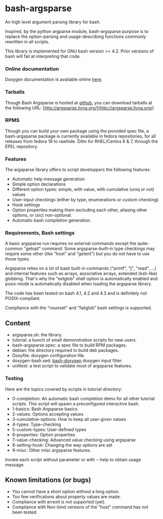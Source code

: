 bash-argsparse
==============

An high level argument parsing library for bash.

Inspired, by the python argparse module, bash-argsparse purpose is to
replace the option-parsing and usage-describing functions commonly
rewritten in all scripts.

This library is implemented for GNU bash version >= 4.2. Prior
versions of bash will fail at interpreting that code.


### Online documentation

Doxygen documentation is available online
[here](http://argsparse.livna.org/doxygen/1.8/).


### Tarballs

Though Bash Argsparse is hosted at
[github](https://github.com/Anvil/bash-argsparse), you can download
tarballs at the following URL:
[http://argsparse.livna.org/](http://argsparse.livna.org/)

### RPMS

Though you can build your own package using the provided spec file, a
bash-argsparse package is currently available in fedora repositories,
for all releases from fedora 19 to rawhide. Ditto for RHEL/Centos 6 &
7, through the EPEL repository.

### Features

The argsparse library offers to script developpers the following features:

* Automatic help message generation
* Simple option declarations
* Different option types: simple, with value, with cumulative (uniq or
  not) values
* User-input checkings (either by type, enumerations or custom checking)
* Hook settings
* Option properties making them excluding each other, aliasing other
  options, or (sic) non-optional.
* Automatic bash completion generation.


### Requirements, Bash settings

A basic argsparse run requires no external commands except the
quite-common "getopt" command. Some argsparse-built-in type checkings
may require some other (like "host" and "getent") but you do not have
to use those types.

Argsparse relies on a lot of bash built-in commands ("printf", "[",
"read", ...) and internal features such as arrays, associative arrays,
extended (ksh-like) globbing. That's why the "extglob" shell option is
automatically enabled and posix-mode is automatically disabled when
loading the argsparse library.

The code has been tested on bash 4.1, 4.2 and 4.3 and is definitely
not POSIX-compliant.

Compliance with the "nounset" and "failglob" bash settings is
supported.

Content
-------

* argsparse.sh: the library.
* tutorial: a bunch of small demonstration scripts for new users.
* bash-argsparse.spec: a spec file to build RPM packages.
* debian: the directory required to build deb packages.
* Doxyfile: doxygen configuration file.
* doxygen-bash.sed:
  [bash-doxygen](https://github.com/Anvil/bash-doxygen) doxygen input
  filter.
* unittest: a test script to validate most of argsparse features.

### Testing

Here are the topics covered by scripts in tutorial directory:
* 0-completion: An automatic bash completion demo for all other
  tutorial scripts. This script will spawn a preconfigured interactive
  bash.
* 1-basics: Bash Argsparse basics
* 2-values: Options accepting values
* 3-cumulative-options: How to keep all user-given values
* 4-types: Type-checking
* 5-custom-types: User-defined types
* 6-properties: Option properties
* 7-value-checking: Advanced value checking using argsparse
* 8-setting-hook: Changing the way options are set
* 9-misc: Other misc argsparse features.

Invoke each script without parameter or with --help to obtain usage message.

Known limitations (or bugs)
---------------------------

* You cannot have a short option without a long option.
* Too few verifications about property values are made.
* Compliance with errexit is not supported (yet).
* Compliance with Non-bind versions of the "host" command has not been
  tested.
